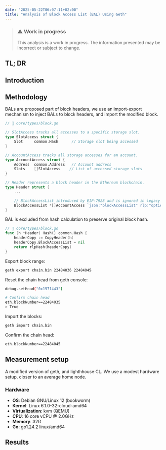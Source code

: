 ```yaml
---
date: "2025-05-22T06:07:11+02:00"
title: "Analysis of Block Access List (BAL) Using Geth"
---
```


> ### ⚠️ Work in progress
> This analysis is a work in progress. The information presented may be incorrect or subject to change.

## TL; DR

## Introduction


## Methodology
BALs are proposed part of block headers, we use an import-export mechanism to inject BALs to block headers, and import the modified block.

```go
// 📄 core/types/block.go

// SlotAccess tracks all accesses to a specific storage slot.
type SlotAccess struct {
    Slot     common.Hash      // Storage slot being accessed
}

// AccountAccess tracks all storage accesses for an account.
type AccountAccess struct {
    Address  common.Address   // Account address
    Slots    []SlotAccess    // List of accessed storage slots
}

// Header represents a block header in the Ethereum blockchain.
type Header struct {
    ...

 	// BlockAccessList introduced by EIP-7928 and is ignored in legacy headers.
    BlockAccessList *[]AccountAccess `json:"blockAccessList" rlp:"optional"`
}
```

BAL is excluded from hash calculation to preserve original block hash.

```go
// 📄 core/types/block.go
func (h *Header) Hash() common.Hash {
	headerCopy := CopyHeader(h)
	headerCopy.BlockAccessList = nil
	return rlpHash(headerCopy)
}
```

Export block range:

```sh
geth export chain.bin 22484036 22484045
```

Reset the chain head from geth console:

```sh
debug.setHead("0x1571443")

# Confirm chain head
eth.blockNumber==22484035
> True
```

Import the blocks:

```sh
geth import chain.bin
```

Confirm the chain head:
```sh
eth.blockNumber==22484045
```

## Measurement setup
A modified version of geth, and lighthhouse CL. We use a modest hardware setup, closer
to an average home node.

### Hardware
- **OS**: Debian GNU/Linux 12 (bookworm)
- **Kernel**: Linux 6.1.0-32-cloud-amd64
- **Virtualization**: kvm (QEMU)
- **CPU**: 16 core vCPU @ 2.0GHz
- **Memory**: 32G
- **Go**: go1.24.2 linux/amd64

## Results
